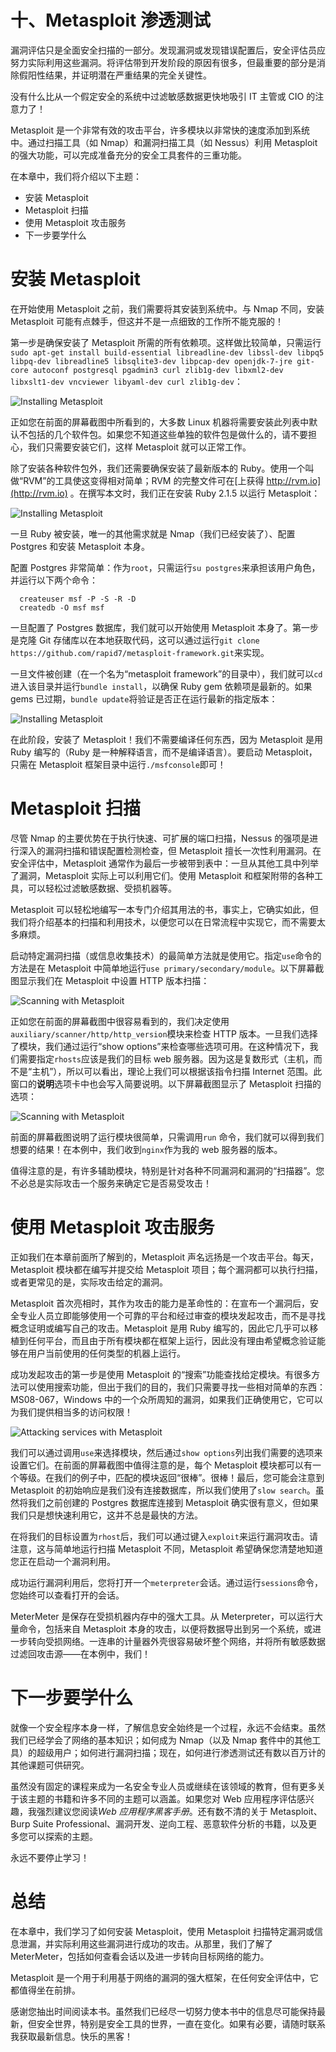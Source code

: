 # 十、Metasploit 渗透测试

漏洞评估只是全面安全扫描的一部分。发现漏洞或发现错误配置后，安全评估员应努力实际利用这些漏洞。将评估带到开发阶段的原因有很多，但最重要的部分是消除假阳性结果，并证明潜在严重结果的完全关键性。

没有什么比从一个假定安全的系统中过滤敏感数据更快地吸引 IT 主管或 CIO 的注意力了！

Metasploit 是一个非常有效的攻击平台，许多模块以非常快的速度添加到系统中。通过扫描工具（如 Nmap）和漏洞扫描工具（如 Nessus）利用 Metasploit 的强大功能，可以完成准备充分的安全工具套件的三重功能。

在本章中，我们将介绍以下主题：

*   安装 Metasploit
*   Metasploit 扫描
*   使用 Metasploit 攻击服务
*   下一步要学什么

# 安装 Metasploit

在开始使用 Metasploit 之前，我们需要将其安装到系统中。与 Nmap 不同，安装 Metasploit 可能有点棘手，但这并不是一点细致的工作所不能克服的！

第一步是确保安装了 Metasploit 所需的所有依赖项。这样做比较简单，只需运行`sudo apt-get install build-essential libreadline-dev libssl-dev libpq5 libpq-dev libreadline5 libsqlite3-dev libpcap-dev openjdk-7-jre git-core autoconf postgresql pgadmin3 curl zlib1g-dev libxml2-dev libxslt1-dev vncviewer libyaml-dev curl zlib1g-dev`：

![Installing Metasploit](img/4065OS_10_01.jpg)

正如您在前面的屏幕截图中所看到的，大多数 Linux 机器将需要安装此列表中默认不包括的几个软件包。如果您不知道这些单独的软件包是做什么的，请不要担心，我们只需要安装它们，这样 Metasploit 就可以正常工作。

除了安装各种软件包外，我们还需要确保安装了最新版本的 Ruby。使用一个叫做“RVM”的工具使这变得相对简单；RVM 的完整文件可在[上获得 http://rvm.io](http://rvm.io) 。在撰写本文时，我们正在安装 Ruby 2.1.5 以运行 Metasploit：

![Installing Metasploit](img/4065OS_10_02.jpg)

一旦 Ruby 被安装，唯一的其他需求就是 Nmap（我们已经安装了）、配置 Postgres 和安装 Metasploit 本身。

配置 Postgres 非常简单：作为`root`，只需运行`su postgres`来承担该用户角色，并运行以下两个命令：

```
  createuser msf -P -S -R -D
  createdb -O msf msf
```

一旦配置了 Postgres 数据库，我们就可以开始使用 Metasploit 本身了。第一步是克隆 Git 存储库以在本地获取代码，这可以通过运行`git clone https://github.com/rapid7/metasploit-framework.git`来实现。

一旦文件被创建（在一个名为“metasploit framework”的目录中），我们就可以`cd`进入该目录并运行`bundle install`，以确保 Ruby gem 依赖项是最新的。如果 gems 已过期，`bundle update`将验证是否正在运行最新的指定版本：

![Installing Metasploit](img/4065OS_10_03.jpg)

在此阶段，安装了 Metasploit！我们不需要编译任何东西，因为 Metasploit 是用 Ruby 编写的（Ruby 是一种解释语言，而不是编译语言）。要启动 Metasploit，只需在 Metasploit 框架目录中运行`./msfconsole`即可！

# Metasploit 扫描

尽管 Nmap 的主要优势在于执行快速、可扩展的端口扫描，Nessus 的强项是进行深入的漏洞扫描和错误配置检测检查，但 Metasploit 擅长一次性利用漏洞。在安全评估中，Metasploit 通常作为最后一步被带到表中：一旦从其他工具中列举了漏洞，Metasploit 实际上可以利用它们。使用 Metasploit 和框架附带的各种工具，可以轻松过滤敏感数据、受损机器等。

Metasploit 可以轻松地编写一本专门介绍其用法的书，事实上，它确实如此，但我们将介绍基本的扫描和利用技术，以便您可以在日常流程中实现它，而不需要太多麻烦。

启动特定漏洞扫描（或信息收集技术）的最简单方法就是使用它。指定`use`命令的方法是在 Metasploit 中简单地运行`use primary/secondary/module`。以下屏幕截图显示我们在 Metasploit 中设置 HTTP 版本扫描：

![Scanning with Metasploit](img/4065OS_10_04.jpg)

正如您在前面的屏幕截图中很容易看到的，我们决定使用`auxiliary/scanner/http/http_version`模块来检查 HTTP 版本。一旦我们选择了模块，我们通过运行“show options”来检查哪些选项可用。在这种情况下，我们需要指定`rhosts`应该是我们的目标 web 服务器。因为这是复数形式（主机，而不是“主机”），所以可以看出，理论上我们可以根据该指令扫描 Internet 范围。此窗口的**说明**选项卡中也会写入简要说明。以下屏幕截图显示了 Metasploit 扫描的选项：

![Scanning with Metasploit](img/4065OS_10_05.jpg)

前面的屏幕截图说明了运行模块很简单，只需调用`run` 命令，我们就可以得到我们想要的结果！在本例中，我们收到`nginx`作为我的 web 服务器的版本。

值得注意的是，有许多辅助模块，特别是针对各种不同漏洞和漏洞的“扫描器”。您不必总是实际攻击一个服务来确定它是否易受攻击！

# 使用 Metasploit 攻击服务

正如我们在本章前面所了解到的，Metasploit 声名远扬是一个攻击平台。每天，Metasploit 模块都在编写并提交给 Metasploit 项目；每个漏洞都可以执行扫描，或者更常见的是，实际攻击给定的漏洞。

Metasploit 首次亮相时，其作为攻击的能力是革命性的：在宣布一个漏洞后，安全专业人员立即能够使用一个可靠的平台和经过审查的模块发起攻击，而不是寻找概念证明或编写自己的攻击。Metasploit 是用 Ruby 编写的，因此它几乎可以移植到任何平台，而且由于所有模块都在框架上运行，因此没有理由希望概念验证能够在用户当前使用的任何类型的机器上运行。

成功发起攻击的第一步是使用 Metasploit 的“搜索”功能查找给定模块。有很多方法可以使用搜索功能，但出于我们的目的，我们只需要寻找一些相对简单的东西：MS08-067，Windows 中的一个众所周知的漏洞，如果我们正确使用它，它可以为我们提供相当多的访问权限！

![Attacking services with Metasploit](img/4065OS_10_06.jpg)

我们可以通过调用`use`来选择模块，然后通过`show options`列出我们需要的选项来设置它们。在前面的屏幕截图中值得注意的是，每个 Metasploit 模块都可以有一个等级。在我们的例子中，匹配的模块返回“很棒”。很棒！最后，您可能会注意到 Metasploit 的初始响应是我们没有连接数据库，所以我们使用了`slow search`。虽然将我们之前创建的 Postgres 数据库连接到 Metasploit 确实很有意义，但如果我们只是想快速利用它，这并不总是最快的方法。

在将我们的目标设置为`rhost`后，我们可以通过键入`exploit`来运行漏洞攻击。请注意，这与简单地运行扫描 Metasploit 不同，Metasploit 希望确保您清楚地知道您正在启动一个漏洞利用。

成功运行漏洞利用后，您将打开一个`meterpreter`会话。通过运行`sessions`命令，您始终可以查看打开的会话。

MeterMeter 是保存在受损机器内存中的强大工具。从 Meterpreter，可以运行大量命令，包括来自 Metasploit 本身的攻击，以便将数据导出到另一个系统，或进一步转向受损网络。一连串的计量器外壳很容易破坏整个网络，并将所有敏感数据过滤回攻击源——在本例中，我们！

# 下一步要学什么

就像一个安全程序本身一样，了解信息安全始终是一个过程，永远不会结束。虽然我们已经学会了网络的基本知识；如何成为 Nmap（以及 Nmap 套件中的其他工具）的超级用户；如何进行漏洞扫描；现在，如何进行渗透测试还有数以百万计的其他课题可供研究。

虽然没有固定的课程来成为一名安全专业人员或继续在该领域的教育，但有更多关于该主题的书籍和许多不同的主题可以涵盖。如果您对 Web 应用程序评估感兴趣，我强烈建议您阅读*Web 应用程序黑客手册*。还有数不清的关于 Metasploit、Burp Suite Professional、漏洞开发、逆向工程、恶意软件分析的书籍，以及更多您可以探索的主题。

永远不要停止学习！

# 总结

在本章中，我们学习了如何安装 Metasploit，使用 Metasploit 扫描特定漏洞或信息泄漏，并实际利用这些漏洞进行成功的攻击。从那里，我们了解了 MeterMeter，包括如何查看会话以及进一步转向目标网络的能力。

Metasploit 是一个用于利用基于网络的漏洞的强大框架，在任何安全评估中，它都值得坐在前排。

感谢您抽出时间阅读本书。虽然我们已经尽一切努力使本书中的信息尽可能保持最新，但安全世界，特别是安全工具的世界，一直在变化。如果有必要，请随时联系我获取最新信息。快乐的黑客！